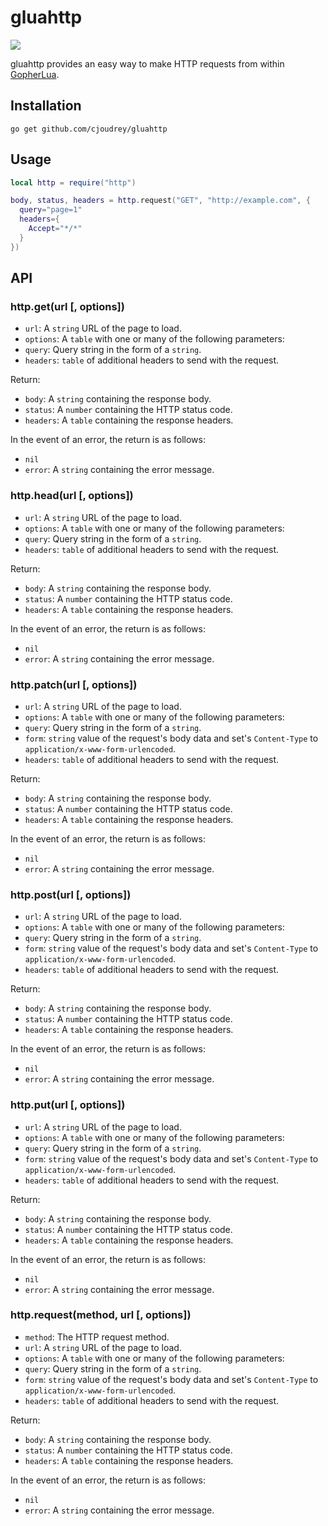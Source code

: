 # gluahttp

[![](https://travis-ci.org/cjoudrey/gluahttp.svg)](https://travis-ci.org/cjoudrey/gluahttp)

gluahttp provides an easy way to make HTTP requests from within [GopherLua](https://github.com/yuin/gopher-lua).

## Installation

```
go get github.com/cjoudrey/gluahttp
```

## Usage

```lua
local http = require("http")

body, status, headers = http.request("GET", "http://example.com", {
  query="page=1"
  headers={
    Accept="*/*"
  }
})
```

## API

### http.get(url [, options])

- `url`: A `string` URL of the page to load.
- `options`: A `table` with one or many of the following parameters:
 - `query`: Query string in the form of a `string`.
 - `headers`: `table` of additional headers to send with the request.

Return:

- `body`: A `string` containing the response body.
- `status`: A `number` containing the HTTP status code.
- `headers`: A `table` containing the response headers.

In the event of an error, the return is as follows:

- `nil`
- `error`: A `string` containing the error message.

### http.head(url [, options])

- `url`: A `string` URL of the page to load.
- `options`: A `table` with one or many of the following parameters:
 - `query`: Query string in the form of a `string`.
 - `headers`: `table` of additional headers to send with the request.

Return:

- `body`: A `string` containing the response body.
- `status`: A `number` containing the HTTP status code.
- `headers`: A `table` containing the response headers.

In the event of an error, the return is as follows:

- `nil`
- `error`: A `string` containing the error message.

### http.patch(url [, options])

- `url`: A `string` URL of the page to load.
- `options`: A `table` with one or many of the following parameters:
 - `query`: Query string in the form of a `string`.
 - `form`: `string` value of the request's body data and set's `Content-Type` to `application/x-www-form-urlencoded`.
 - `headers`: `table` of additional headers to send with the request.

Return:

- `body`: A `string` containing the response body.
- `status`: A `number` containing the HTTP status code.
- `headers`: A `table` containing the response headers.

In the event of an error, the return is as follows:

- `nil`
- `error`: A `string` containing the error message.

### http.post(url [, options])

- `url`: A `string` URL of the page to load.
- `options`: A `table` with one or many of the following parameters:
 - `query`: Query string in the form of a `string`.
 - `form`: `string` value of the request's body data and set's `Content-Type` to `application/x-www-form-urlencoded`.
 - `headers`: `table` of additional headers to send with the request.

Return:

- `body`: A `string` containing the response body.
- `status`: A `number` containing the HTTP status code.
- `headers`: A `table` containing the response headers.

In the event of an error, the return is as follows:

- `nil`
- `error`: A `string` containing the error message.

### http.put(url [, options])

- `url`: A `string` URL of the page to load.
- `options`: A `table` with one or many of the following parameters:
 - `query`: Query string in the form of a `string`.
 - `form`: `string` value of the request's body data and set's `Content-Type` to `application/x-www-form-urlencoded`.
 - `headers`: `table` of additional headers to send with the request.

Return:

- `body`: A `string` containing the response body.
- `status`: A `number` containing the HTTP status code.
- `headers`: A `table` containing the response headers.

In the event of an error, the return is as follows:

- `nil`
- `error`: A `string` containing the error message.

### http.request(method, url [, options])

- `method`: The HTTP request method.
- `url`: A `string` URL of the page to load.
- `options`: A `table` with one or many of the following parameters:
 - `query`: Query string in the form of a `string`.
 - `form`: `string` value of the request's body data and set's `Content-Type` to `application/x-www-form-urlencoded`.
 - `headers`: `table` of additional headers to send with the request.

Return:

- `body`: A `string` containing the response body.
- `status`: A `number` containing the HTTP status code.
- `headers`: A `table` containing the response headers.

In the event of an error, the return is as follows:

- `nil`
- `error`: A `string` containing the error message.

